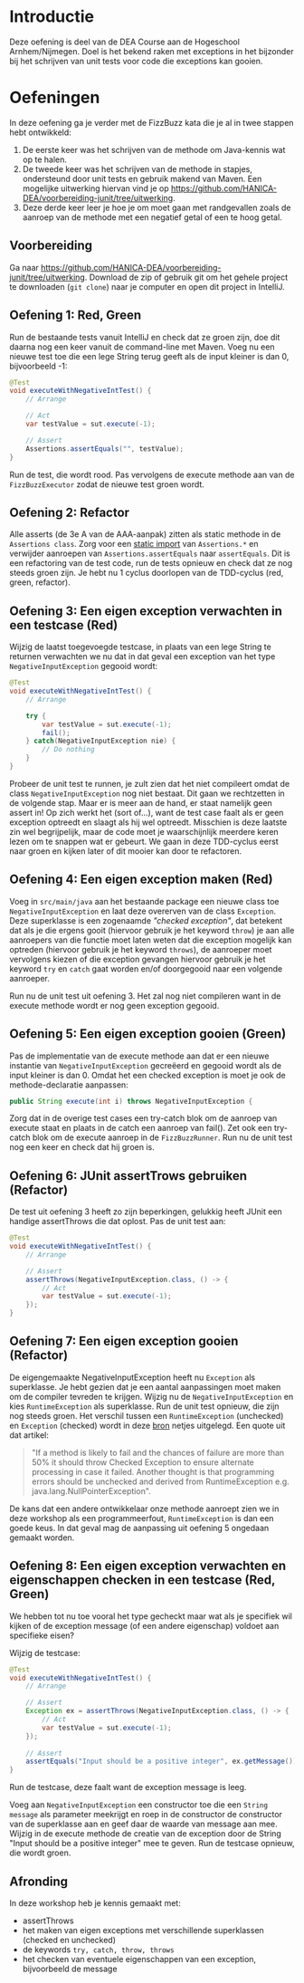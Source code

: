 # Introductie
Deze oefening is deel van de DEA Course aan de Hogeschool Arnhem/Nijmegen. Doel is het bekend raken met exceptions in het bijzonder bij het schrijven van unit tests voor code die exceptions kan gooien.

# Oefeningen
In deze oefening ga je verder met de FizzBuzz kata die je al in twee stappen hebt ontwikkeld:
1. De eerste keer was het schrijven van de methode om Java-kennis wat op te halen.
2. De tweede keer was het schrijven van de methode in stapjes, ondersteund door unit tests en gebruik makend van Maven. Een mogelijke uitwerking hiervan vind je op https://github.com/HANICA-DEA/voorbereiding-junit/tree/uitwerking. 
3. Deze derde keer leer je hoe je om moet gaan met randgevallen zoals de aanroep van de methode met een negatief getal of een te hoog getal.

## Voorbereiding
Ga naar https://github.com/HANICA-DEA/voorbereiding-junit/tree/uitwerking. Download de zip of gebruik git om het gehele project te downloaden (```git clone```) naar je computer en open dit project in IntelliJ.

## Oefening 1: Red, Green
Run de bestaande tests vanuit IntelliJ en check dat ze groen zijn, doe dit daarna nog een keer vanuit de command-line met Maven. Voeg nu een nieuwe test toe die een lege String terug geeft als de input kleiner is dan 0, bijvoorbeeld -1:

```java
@Test
void executeWithNegativeIntTest() {
    // Arrange

    // Act
    var testValue = sut.execute(-1);

    // Assert
    Assertions.assertEquals("", testValue);
}
```

Run de test, die wordt rood. Pas vervolgens de execute methode aan van de ```FizzBuzzExecutor``` zodat de nieuwe test groen wordt. 

## Oefening 2: Refactor
Alle asserts (de 3e A van de AAA-aanpak) zitten als static methode in de ```Assertions class```. Zorg voor een [static import](https://www.geeksforgeeks.org/static-import-java/) van ```Assertions.*``` en verwijder aanroepen van ```Assertions.assertEquals``` naar ```assertEquals```. Dit is een refactoring van de test code, run de tests opnieuw en check dat ze nog steeds groen zijn. Je hebt nu 1 cyclus doorlopen van de TDD-cyclus (red, green, refactor). 

## Oefening 3: Een eigen exception verwachten in een testcase (Red)
Wijzig de laatst toegevoegde testcase, in plaats van een lege String te returnen verwachten we nu dat in dat geval een exception van het type ```NegativeInputException``` gegooid wordt:

```java
@Test
void executeWithNegativeIntTest() {
    // Arrange

    try {
        var testValue = sut.execute(-1);
        fail();
    } catch(NegativeInputException nie) {
        // Do nothing
    }    
}
```

Probeer de unit test te runnen, je zult zien dat het niet compileert omdat de class `NegativeInputException` nog niet bestaat. Dit gaan we rechtzetten in de volgende stap. Maar er is meer aan de hand, er staat namelijk geen assert in! Op zich werkt het (sort of...), want de test case faalt als er geen exception optreedt en slaagt als hij wel optreedt. Misschien is deze laatste zin wel begrijpelijk, maar de code moet je waarschijnlijk meerdere keren lezen om te snappen wat er gebeurt. We gaan in deze TDD-cyclus eerst naar groen en kijken later of dit mooier kan door te refactoren. 

## Oefening 4: Een eigen exception maken (Red)
Voeg in `src/main/java` aan het bestaande package een nieuwe class toe `NegativeInputException` en laat deze overerven van de class `Exception`. Deze superklasse is een zogenaamde _"checked exception"_, dat betekent dat als je die ergens gooit (hiervoor gebruik je het keyword ```throw```) je aan alle aanroepers van die functie moet laten weten dat die exception mogelijk kan optreden (hiervoor gebruik je het keyword `throws`), de aanroeper moet vervolgens kiezen of die exception gevangen hiervoor gebruik je het keyword `try` en `catch` gaat worden en/of doorgegooid naar een volgende aanroeper.

Run nu de unit test uit oefening 3. Het zal nog niet compileren want in de execute methode wordt er nog geen exception gegooid. 

## Oefening 5: Een eigen exception gooien (Green)
Pas de implementatie van de execute methode aan dat er een nieuwe instantie van `NegativeInputException` gecreëerd en gegooid wordt als de input kleiner is dan 0. Omdat het een checked exception is moet je ook de methode-declaratie aanpassen:

```java
public String execute(int i) throws NegativeInputException {
```

Zorg dat in de overige test cases een try-catch blok om de aanroep van execute staat en plaats in de catch een aanroep van fail(). Zet ook een try-catch blok om de execute aanroep in de `FizzBuzzRunner`. Run nu de unit test nog een keer en check dat hij groen is. 

## Oefening 6: JUnit assertTrows gebruiken (Refactor)
De test uit oefening 3 heeft zo zijn beperkingen, gelukkig heeft JUnit een handige assertThrows die dat oplost. Pas de unit test aan:

```java
@Test
void executeWithNegativeIntTest() {
    // Arrange

    // Assert
    assertThrows(NegativeInputException.class, () -> {
        // Act
        var testValue = sut.execute(-1);
    }); 
}
```

## Oefening 7: Een eigen exception gooien (Refactor)
De eigengemaakte NegativeInputException heeft nu ```Exception``` als superklasse. Je hebt gezien dat je een aantal aanpassingen moet maken om de compiler tevreden te krijgen. Wijzig nu de ```NegativeInputException``` en kies ```RuntimeException``` als superklasse. Run de unit test opnieuw, die zijn nog steeds groen. Het verschil tussen een ```RuntimeException``` (unchecked) en ```Exception``` (checked) wordt in deze [bron](https://www.java67.com/2012/12/difference-between-runtimeexception-and-checked-exception.html) netjes uitgelegd. Een quote uit dat artikel:

>"If a method is likely to fail and the chances of failure are more than 50% it should throw Checked Exception to ensure alternate processing in case it failed. Another thought is that programming errors should be unchecked and derived from RuntimeException e.g. java.lang.NullPointerException". 

De kans dat een andere ontwikkelaar onze methode aanroept zien we in deze workshop als een programmeerfout, ```RuntimeException``` is dan een goede keus. In dat geval mag de aanpassing uit oefening 5 ongedaan gemaakt worden. 

## Oefening 8: Een eigen exception verwachten en eigenschappen checken in een testcase (Red, Green)
We hebben tot nu toe vooral het type gecheckt maar wat als je specifiek wil kijken of de exception message (of een andere eigenschap) voldoet aan specifieke eisen? 

Wijzig de testcase:

```java
@Test
void executeWithNegativeIntTest() {
    // Arrange

    // Assert
    Exception ex = assertThrows(NegativeInputException.class, () -> {
        // Act
        var testValue = sut.execute(-1);
    }); 
    
    // Assert
    assertEquals("Input should be a positive integer", ex.getMessage());  
}
```

Run de testcase, deze faalt want de exception message is leeg. 

Voeg aan `NegativeInputException` een constructor toe die een `String message` als parameter meekrijgt en roep in de constructor de constructor van de superklasse aan en geef daar de waarde van message aan mee. Wijzig in de execute methode de creatie van de exception door de String "Input should be a positive integer" mee te geven. Run de testcase opnieuw, die wordt groen.

## Afronding

In deze workshop heb je kennis gemaakt met:
* assertThrows
* het maken van eigen exceptions met verschillende superklassen (checked en unchecked)
* de keywords `try, catch, throw, throws`
* het checken van eventuele eigenschappen van een exception, bijvoorbeeld de message



